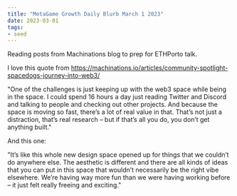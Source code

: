 ```yaml
---
title: "MetaGame Growth Daily Blurb March 1 2023"
date: 2023-03-01
tags:
- seed
---
```


Reading posts from Machinations blog to prep for ETHPorto talk. 

I love this quote from https://machinations.io/articles/community-spotlight-spacedogs-journey-into-web3/

"One of the challenges is just keeping up with the web3 space while being in the space. I could spend 16 hours a day just reading Twitter and Discord and talking to people and checking out other projects. And because the space is moving so fast, there’s a lot of real value in that. That’s not just a distraction, that’s real research – but if that’s all you do, you don’t get anything built."

And this one:

"It’s like this whole new design space opened up for things that we couldn’t do anywhere else. The aesthetic is different and there are all kinds of ideas that you can put in this space that wouldn’t necessarily be the right vibe elsewhere. We’re having way more fun than we were having working before – it just felt really freeing and exciting."


